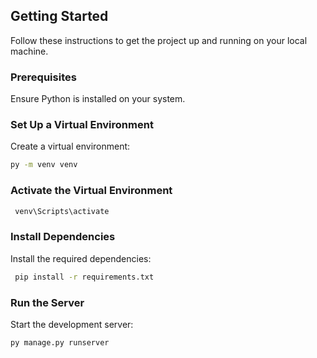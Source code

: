 ## Getting Started

Follow these instructions to get the project up and running on your local machine.

### Prerequisites

Ensure Python is installed on your system.

### Set Up a Virtual Environment

Create a virtual environment:

  ```bash
  py -m venv venv
```

### Activate the Virtual Environment

 ```bash
  venv\Scripts\activate
```

### Install Dependencies
Install the required dependencies:
 ```bash
  pip install -r requirements.txt
```

### Run the Server
Start the development server:

```bash
py manage.py runserver
```
